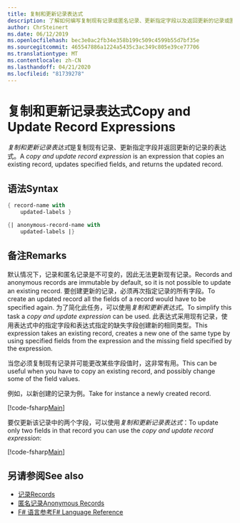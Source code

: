 ```yaml
---
title: 复制和更新记录表达式
description: 了解如何编写复制现有记录或匿名记录、更新指定字段以及返回更新的记录或匿名记录的"复制和更新表达式"。
author: ChrSteinert
ms.date: 06/12/2019
ms.openlocfilehash: bec3e0ac2fb34e358b199c509c4599b55d7bf35e
ms.sourcegitcommit: 465547886a1224a5435c3ac349c805e39ce77706
ms.translationtype: MT
ms.contentlocale: zh-CN
ms.lasthandoff: 04/21/2020
ms.locfileid: "81739278"
---
```

# <a name="copy-and-update-record-expressions"></a><span data-ttu-id="ce2e3-103">复制和更新记录表达式</span><span class="sxs-lookup"><span data-stu-id="ce2e3-103">Copy and Update Record Expressions</span></span>

<span data-ttu-id="ce2e3-104">*复制和更新记录表达式*是复制现有记录、更新指定字段并返回更新的记录的表达式。</span><span class="sxs-lookup"><span data-stu-id="ce2e3-104">A *copy and update record expression* is an expression that copies an existing record, updates specified fields, and returns the updated record.</span></span>

## <a name="syntax"></a><span data-ttu-id="ce2e3-105">语法</span><span class="sxs-lookup"><span data-stu-id="ce2e3-105">Syntax</span></span>

```fsharp
{ record-name with
    updated-labels }

{| anonymous-record-name with
    updated-labels |}
```

## <a name="remarks"></a><span data-ttu-id="ce2e3-106">备注</span><span class="sxs-lookup"><span data-stu-id="ce2e3-106">Remarks</span></span>

<span data-ttu-id="ce2e3-107">默认情况下，记录和匿名记录是不可变的，因此无法更新现有记录。</span><span class="sxs-lookup"><span data-stu-id="ce2e3-107">Records and anonymous records are immutable by default, so it is not possible to update an existing record.</span></span> <span data-ttu-id="ce2e3-108">要创建更新的记录，必须再次指定记录的所有字段。</span><span class="sxs-lookup"><span data-stu-id="ce2e3-108">To create an updated record all the fields of a record would have to be specified again.</span></span> <span data-ttu-id="ce2e3-109">为了简化此任务，可以使用*复制和更新表达式*。</span><span class="sxs-lookup"><span data-stu-id="ce2e3-109">To simplify this task a *copy and update expression* can be used.</span></span> <span data-ttu-id="ce2e3-110">此表达式采用现有记录，使用表达式中的指定字段和表达式指定的缺失字段创建新的相同类型。</span><span class="sxs-lookup"><span data-stu-id="ce2e3-110">This expression takes an existing record, creates a new one of the same type by using specified fields from the expression and the missing field specified by the expression.</span></span>

<span data-ttu-id="ce2e3-111">当您必须复制现有记录并可能更改某些字段值时，这非常有用。</span><span class="sxs-lookup"><span data-stu-id="ce2e3-111">This can be useful when you have to copy an existing record, and possibly change some of the field values.</span></span>

<span data-ttu-id="ce2e3-112">例如，以新创建的记录为例。</span><span class="sxs-lookup"><span data-stu-id="ce2e3-112">Take for instance a newly created record.</span></span>

[!code-fsharp[Main](~/samples/snippets/fsharp/lang-ref-1/snippet1905.fs)]

<span data-ttu-id="ce2e3-113">要仅更新该记录中的两个字段，可以使用*复制和更新记录表达式*：</span><span class="sxs-lookup"><span data-stu-id="ce2e3-113">To update only two fields in that record you can use the *copy and update record expression*:</span></span>

[!code-fsharp[Main](~/samples/snippets/fsharp/lang-ref-1/snippet1906.fs)]

## <a name="see-also"></a><span data-ttu-id="ce2e3-114">另请参阅</span><span class="sxs-lookup"><span data-stu-id="ce2e3-114">See also</span></span>

- [<span data-ttu-id="ce2e3-115">记录</span><span class="sxs-lookup"><span data-stu-id="ce2e3-115">Records</span></span>](records.md)
- [<span data-ttu-id="ce2e3-116">匿名记录</span><span class="sxs-lookup"><span data-stu-id="ce2e3-116">Anonymous Records</span></span>](anonymous-records.md)
- [<span data-ttu-id="ce2e3-117">F# 语言参考</span><span class="sxs-lookup"><span data-stu-id="ce2e3-117">F# Language Reference</span></span>](index.md)
